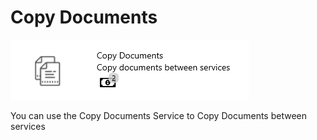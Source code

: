 # Copy Documents

![](../assets/53.png)

You can use the Copy Documents Service to Copy Documents between services

